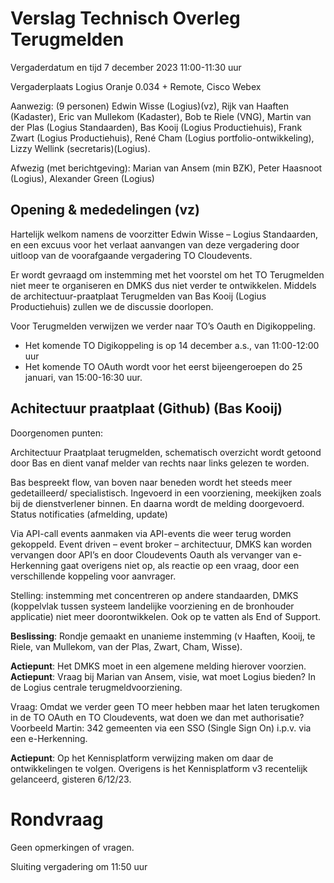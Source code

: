 # Verslag Technisch Overleg Terugmelden

Vergaderdatum en tijd	7 december 2023 11:00-11:30 uur						
 
Vergaderplaats	Logius Oranje 0.034 + Remote, Cisco Webex

Aanwezig:
(9 personen) Edwin Wisse (Logius)(vz), Rijk van Haaften (Kadaster), Eric van Mullekom (Kadaster), Bob te Riele (VNG), Martin van der Plas (Logius Standaarden), Bas Kooij (Logius Productiehuis), Frank Zwart (Logius Productiehuis), René Cham (Logius portfolio-ontwikkeling), Lizzy Wellink (secretaris)(Logius).

Afwezig (met berichtgeving):
Marian van Ansem (min BZK), Peter Haasnoot (Logius), Alexander Green (Logius) 

## Opening & mededelingen (vz)

Hartelijk welkom namens de voorzitter Edwin Wisse – Logius Standaarden, en een excuus voor het verlaat aanvangen 
van deze vergadering door uitloop van de voorafgaande vergadering TO Cloudevents.

Er wordt gevraagd om instemming met het voorstel om het TO Terugmelden niet meer te organiseren en DMKS dus 
niet verder te ontwikkelen. Middels de architectuur-praatplaat Terugmelden van Bas Kooij 
(Logius Productiehuis) zullen we de discussie doorlopen. 

Voor Terugmelden verwijzen we verder naar TO’s Oauth en Digikoppeling.
- Het komende TO Digikoppeling is op 14 december a.s., van 11:00-12:00 uur
- Het komende TO OAuth wordt voor het eerst bijeengeroepen do 25 januari, van 15:00-16:30 uur.

## Achitectuur praatplaat (Github) (Bas Kooij)

Doorgenomen punten:

Architectuur Praatplaat terugmelden, schematisch overzicht wordt getoond door Bas en dient 
vanaf melder van rechts naar links gelezen te worden. 

Bas bespreekt flow, van boven naar beneden wordt het steeds meer gedetailleerd/ specialistisch. 
Ingevoerd in een voorziening, meekijken zoals bij de dienstverlener binnen. En daarna wordt de 
melding doorgevoerd. Status notificaties (afmelding, update)

Via API-call events aanmaken via API-events die weer terug worden gekoppeld.
Event driven – event broker – architectuur, DMKS kan worden vervangen door API’s en door Cloudevents
Oauth als vervanger van e-Herkenning gaat overigens niet op, als reactie op een vraag, 
door een verschillende koppeling voor aanvrager.

Stelling: instemming met concentreren op andere standaarden, 
DMKS (koppelvlak tussen systeem landelijke voorziening en de bronhouder applicatie) niet 
meer doorontwikkelen. Ook op te vatten als End of Support. 

**Beslissing**: Rondje gemaakt en unanieme instemming (v Haaften, Kooij, te Riele, van Mullekom, van der Plas, Zwart, Cham, Wisse).

**Actiepunt**: Het DMKS moet in een algemene melding hierover voorzien.
**Actiepunt**: Vraag bij Marian van Ansem, visie, wat moet Logius bieden? In de Logius centrale terugmeldvoorziening.

Vraag: Omdat we verder geen TO meer hebben maar het laten terugkomen in de TO OAuth en TO Cloudevents, 
wat doen we dan met authorisatie? 
Voorbeeld Martin: 342 gemeenten via een SSO (Single Sign On) i.p.v. via een e-Herkenning.

**Actiepunt**: Op het Kennisplatform verwijzing maken om daar de ontwikkelingen te volgen. Overigens is het Kennisplatform v3 recentelijk gelanceerd, gisteren 6/12/23.

# Rondvraag

Geen opmerkingen of vragen.

Sluiting vergadering om 11:50 uur
